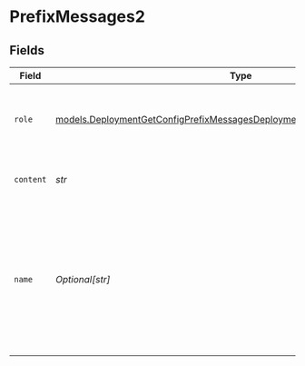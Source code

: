 # PrefixMessages2


## Fields

| Field                                                                                                                                                          | Type                                                                                                                                                           | Required                                                                                                                                                       | Description                                                                                                                                                    |
| -------------------------------------------------------------------------------------------------------------------------------------------------------------- | -------------------------------------------------------------------------------------------------------------------------------------------------------------- | -------------------------------------------------------------------------------------------------------------------------------------------------------------- | -------------------------------------------------------------------------------------------------------------------------------------------------------------- |
| `role`                                                                                                                                                         | [models.DeploymentGetConfigPrefixMessagesDeploymentsRequestRequestBody2Role](../models/deploymentgetconfigprefixmessagesdeploymentsrequestrequestbody2role.md) | :heavy_check_mark:                                                                                                                                             | The role of the messages author, in this case `system`.                                                                                                        |
| `content`                                                                                                                                                      | *str*                                                                                                                                                          | :heavy_check_mark:                                                                                                                                             | The contents of the system message.                                                                                                                            |
| `name`                                                                                                                                                         | *Optional[str]*                                                                                                                                                | :heavy_minus_sign:                                                                                                                                             | An optional name for the participant. Provides the model information to differentiate between participants of the same role.                                   |